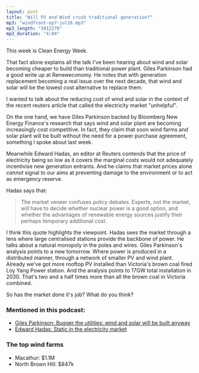 ```yaml
---
layout: post
title: "Will PV and Wind crush traditional generation?"
mp3: "windfront-ep7-jul26.mp3"
mp3_length: "3912270"
mp3_duration: "4:04"
---
```


This week is Clean Energy Week. 

That fact alone explains all the talk I've been hearing about wind and solar becoming cheaper to build than traditional power plant. Giles Parkinson had a good write up at Reneweconomy. He notes that with generation replacement becoming a real issue over the next decade, that wind and solar will be the lowest cost alternative to replace them.

I wanted to talk about the reducing cost of wind and solar in the context of the recent reuters article that called the electricity market "unhelpful". 

On the one hand, we have Giles Parkinson backed by Bloomberg New Energy Finance's research that says wind and solar plant are becoming increasingly cost competitive. In fact, they claim that soon wind farms and solar plant will be built without the need for a power purchase agreement, something I spoke about last week.

Meanwhile Edward Hadas, an editor at Reuters contends that the price of electricity being so low as it covers the marginal costs would not adequately incentivise new generation entrants. And he claims that market prices alone *cannot* signal to our aims at preventing damage to the environment or to act as emergency reserve.

Hadas says that: 

> The market veneer confuses policy debates. Experts, not the market, will have to decide whether nuclear power is a good option, and whether the advantages of renewable energy sources justify their perhaps temporary additional cost.

I think this quote highlights the viewpoint. Hadas sees the market through a lens where large centralised stations provide the backbone of power. He talks about a natural monopoly in the poles and wires. Giles Parkinson's analysis points to a new tomorrow. Where power is produced in a distributed manner, through a network of smaller PV and wind plant. Already we've got more rooftop PV installed than Victoria's brown coal fired Loy Yang Power station. And the analysis points to 17GW total installation in 2030. That's two and a half times more than all the brown coal in Victoria combined.

So has the market done it's job? What do you think?


### Mentioned in this podcast:

- [Giles Parkinson: Bugger the utilities: wind and solar will be built anyway](http://reneweconomy.com.au/2013/bugger-the-utilities-wind-and-solar-will-be-built-anyway-74216)
- [Edward Hadas: Static in the electricity market](http://blogs.reuters.com/edward-hadas/2013/07/24/static-in-the-electricity-market/)

### The top wind farms

- Macathur: $1.1M
- North Brown Hill: $847k